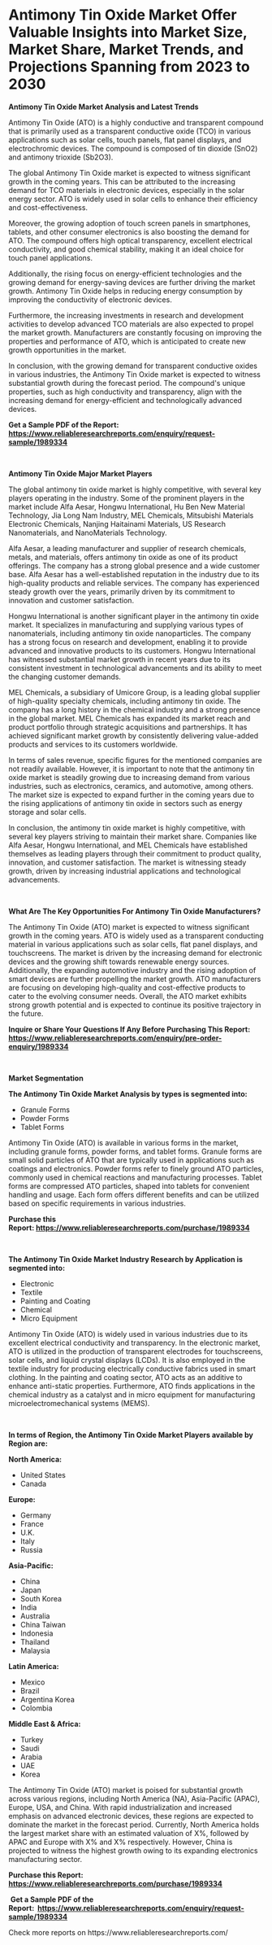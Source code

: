 <p><h1>Antimony Tin Oxide Market Offer Valuable Insights into Market Size, Market Share, Market Trends, and Projections Spanning from 2023 to 2030</h1></p><p><strong>Antimony Tin Oxide Market Analysis and Latest Trends</strong></p>
<p><p>Antimony Tin Oxide (ATO) is a highly conductive and transparent compound that is primarily used as a transparent conductive oxide (TCO) in various applications such as solar cells, touch panels, flat panel displays, and electrochromic devices. The compound is composed of tin dioxide (SnO2) and antimony trioxide (Sb2O3).</p><p>The global Antimony Tin Oxide market is expected to witness significant growth in the coming years. This can be attributed to the increasing demand for TCO materials in electronic devices, especially in the solar energy sector. ATO is widely used in solar cells to enhance their efficiency and cost-effectiveness.</p><p>Moreover, the growing adoption of touch screen panels in smartphones, tablets, and other consumer electronics is also boosting the demand for ATO. The compound offers high optical transparency, excellent electrical conductivity, and good chemical stability, making it an ideal choice for touch panel applications.</p><p>Additionally, the rising focus on energy-efficient technologies and the growing demand for energy-saving devices are further driving the market growth. Antimony Tin Oxide helps in reducing energy consumption by improving the conductivity of electronic devices.</p><p>Furthermore, the increasing investments in research and development activities to develop advanced TCO materials are also expected to propel the market growth. Manufacturers are constantly focusing on improving the properties and performance of ATO, which is anticipated to create new growth opportunities in the market.</p><p>In conclusion, with the growing demand for transparent conductive oxides in various industries, the Antimony Tin Oxide market is expected to witness substantial growth during the forecast period. The compound's unique properties, such as high conductivity and transparency, align with the increasing demand for energy-efficient and technologically advanced devices.</p></p>
<p><strong>Get a Sample PDF of the Report:&nbsp; <a href="https://www.reliableresearchreports.com/enquiry/request-sample/1989334">https://www.reliableresearchreports.com/enquiry/request-sample/1989334</a></strong></p>
<p>&nbsp;</p>
<p><strong>Antimony Tin Oxide Major Market Players</strong></p>
<p><p>The global antimony tin oxide market is highly competitive, with several key players operating in the industry. Some of the prominent players in the market include Alfa Aesar, Hongwu International, Hu Ben New Material Technology, Jia Long Nam Industry, MEL Chemicals, Mitsubishi Materials Electronic Chemicals, Nanjing Haitainami Materials, US Research Nanomaterials, and NanoMaterials Technology. </p><p>Alfa Aesar, a leading manufacturer and supplier of research chemicals, metals, and materials, offers antimony tin oxide as one of its product offerings. The company has a strong global presence and a wide customer base. Alfa Aesar has a well-established reputation in the industry due to its high-quality products and reliable services. The company has experienced steady growth over the years, primarily driven by its commitment to innovation and customer satisfaction. </p><p>Hongwu International is another significant player in the antimony tin oxide market. It specializes in manufacturing and supplying various types of nanomaterials, including antimony tin oxide nanoparticles. The company has a strong focus on research and development, enabling it to provide advanced and innovative products to its customers. Hongwu International has witnessed substantial market growth in recent years due to its consistent investment in technological advancements and its ability to meet the changing customer demands.</p><p>MEL Chemicals, a subsidiary of Umicore Group, is a leading global supplier of high-quality specialty chemicals, including antimony tin oxide. The company has a long history in the chemical industry and a strong presence in the global market. MEL Chemicals has expanded its market reach and product portfolio through strategic acquisitions and partnerships. It has achieved significant market growth by consistently delivering value-added products and services to its customers worldwide.</p><p>In terms of sales revenue, specific figures for the mentioned companies are not readily available. However, it is important to note that the antimony tin oxide market is steadily growing due to increasing demand from various industries, such as electronics, ceramics, and automotive, among others. The market size is expected to expand further in the coming years due to the rising applications of antimony tin oxide in sectors such as energy storage and solar cells.</p><p>In conclusion, the antimony tin oxide market is highly competitive, with several key players striving to maintain their market share. Companies like Alfa Aesar, Hongwu International, and MEL Chemicals have established themselves as leading players through their commitment to product quality, innovation, and customer satisfaction. The market is witnessing steady growth, driven by increasing industrial applications and technological advancements.</p></p>
<p>&nbsp;</p>
<p><strong>What Are The Key Opportunities For Antimony Tin Oxide Manufacturers?</strong></p>
<p><p>The Antimony Tin Oxide (ATO) market is expected to witness significant growth in the coming years. ATO is widely used as a transparent conducting material in various applications such as solar cells, flat panel displays, and touchscreens. The market is driven by the increasing demand for electronic devices and the growing shift towards renewable energy sources. Additionally, the expanding automotive industry and the rising adoption of smart devices are further propelling the market growth. ATO manufacturers are focusing on developing high-quality and cost-effective products to cater to the evolving consumer needs. Overall, the ATO market exhibits strong growth potential and is expected to continue its positive trajectory in the future.</p></p>
<p><strong>Inquire or Share Your Questions If Any Before Purchasing This Report: <a href="https://www.reliableresearchreports.com/enquiry/pre-order-enquiry/1989334">https://www.reliableresearchreports.com/enquiry/pre-order-enquiry/1989334</a></strong></p>
<p>&nbsp;</p>
<p><strong>Market Segmentation</strong></p>
<p><strong>The Antimony Tin Oxide Market Analysis by types is segmented into:</strong></p>
<p><ul><li>Granule Forms</li><li>Powder Forms</li><li>Tablet Forms</li></ul></p>
<p><p>Antimony Tin Oxide (ATO) is available in various forms in the market, including granule forms, powder forms, and tablet forms. Granule forms are small solid particles of ATO that are typically used in applications such as coatings and electronics. Powder forms refer to finely ground ATO particles, commonly used in chemical reactions and manufacturing processes. Tablet forms are compressed ATO particles, shaped into tablets for convenient handling and usage. Each form offers different benefits and can be utilized based on specific requirements in various industries.</p></p>
<p><strong>Purchase this Report:&nbsp;<a href="https://www.reliableresearchreports.com/purchase/1989334">https://www.reliableresearchreports.com/purchase/1989334</a></strong></p>
<p>&nbsp;</p>
<p><strong>The Antimony Tin Oxide Market Industry Research by Application is segmented into:</strong></p>
<p><ul><li>Electronic</li><li>Textile</li><li>Painting and Coating</li><li>Chemical</li><li>Micro Equipment</li></ul></p>
<p><p>Antimony Tin Oxide (ATO) is widely used in various industries due to its excellent electrical conductivity and transparency. In the electronic market, ATO is utilized in the production of transparent electrodes for touchscreens, solar cells, and liquid crystal displays (LCDs). It is also employed in the textile industry for producing electrically conductive fabrics used in smart clothing. In the painting and coating sector, ATO acts as an additive to enhance anti-static properties. Furthermore, ATO finds applications in the chemical industry as a catalyst and in micro equipment for manufacturing microelectromechanical systems (MEMS).</p></p>
<p>&nbsp;</p>
<p><strong>In terms of Region, the Antimony Tin Oxide Market Players available by Region are:</strong></p>
<p>
    <p> <strong> North America: </strong>
        <ul>
            <li>United States</li>
            <li>Canada</li>
        </ul>
        </p> 
    <p> <strong> Europe: </strong>
        <ul>
            <li>Germany</li>
            <li>France</li>
            <li>U.K.</li>
            <li>Italy</li>
            <li>Russia</li>
        </ul>
        </p> 
    <p> <strong> Asia-Pacific: </strong>
        <ul>
            <li>China</li>
            <li>Japan</li>
            <li>South Korea</li>
            <li>India</li>
            <li>Australia</li>
            <li>China Taiwan</li>
            <li>Indonesia</li>
            <li>Thailand</li>
            <li>Malaysia</li>
        </ul>
        </p> 
    <p> <strong> Latin America: </strong>
        <ul>
            <li>Mexico</li>
            <li>Brazil</li>
            <li>Argentina Korea</li>
            <li>Colombia</li>
        </ul>
        </p> 
    <p> <strong> Middle East & Africa: </strong>
        <ul>
            <li>Turkey</li>
            <li>Saudi</li>
            <li>Arabia</li>
            <li>UAE</li>
            <li>Korea</li>
        </ul>
    </p>
    </p>
<p><p>The Antimony Tin Oxide (ATO) market is poised for substantial growth across various regions, including North America (NA), Asia-Pacific (APAC), Europe, USA, and China. With rapid industrialization and increased emphasis on advanced electronic devices, these regions are expected to dominate the market in the forecast period. Currently, North America holds the largest market share with an estimated valuation of X%, followed by APAC and Europe with X% and X% respectively. However, China is projected to witness the highest growth owing to its expanding electronics manufacturing sector.</p></p>
<p><strong>Purchase this Report: <a href="https://www.reliableresearchreports.com/purchase/1989334">https://www.reliableresearchreports.com/purchase/1989334</a></strong></p>
<p>&nbsp;<strong>Get a Sample PDF of the Report:&nbsp;&nbsp;<a href="https://www.reliableresearchreports.com/enquiry/request-sample/1989334">https://www.reliableresearchreports.com/enquiry/request-sample/1989334</a></strong></p>
<p><strong></strong></p>
<p>Check more reports on https://www.reliableresearchreports.com/</p>